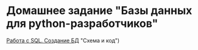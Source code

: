 # Домашнее задание "Базы данных для python-разработчиков"
[Работа с SQL. Создание БД](https://github.com/Deniska06/bd_dlya_py/tree/main/Rabota_s_PostgreSQL) "Схема и код")
